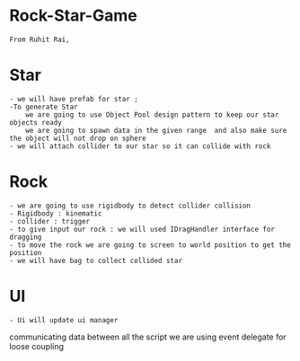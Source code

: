 # Rock-Star-Game
    From Ruhit Rai,

# Star
    - we will have prefab for star ;
    -To generate Star  
        we are going to use Object Pool design pattern to keep our star objects ready
        we are going to spawn data in the given range  and also make sure the object will not drop on sphere
    - we will attach collider to our star so it can collide with rock

# Rock
    - we are going to use rigidbody to detect collider collision
    - Rigidbody : kinematic 
    - collider : trigger 
    - to give input our rock : we will used IDragHandler interface for dragging 
    - to move the rock we are going to screen to world position to get the position 
    - we will have bag to collect collided star

# UI
    - Ui will update ui manager 

communicating data between all the script we are using event delegate for loose coupling
